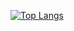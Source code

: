[![Top Langs](https://github-readme-stats.vercel.app/api/top-langs/?username=igobyjack&layout=compact&count_private=true)](https://github.com/anuraghazra/github-readme-stats)
